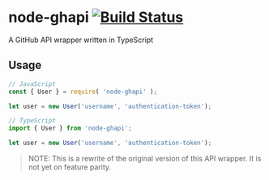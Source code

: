 # node-ghapi [![Build Status](https://haydennyyy.visualstudio.com/node-ghapi/_apis/build/status/Build?branchName=master)](https://haydennyyy.visualstudio.com/node-ghapi/_build/latest?definitionId=3&branchName=master)
A GitHub API wrapper written in TypeScript

## Usage
```js
// JavaScript
const { User } = require( 'node-ghapi' );

let user = new User('username', 'authentication-token');
```
```ts
// TypeScript
import { User } from 'node-ghapi';

let user = new User('username', 'authentication-token');
```
> NOTE: This is a rewrite of the original version of this API wrapper.
> It is not yet on feature parity.
